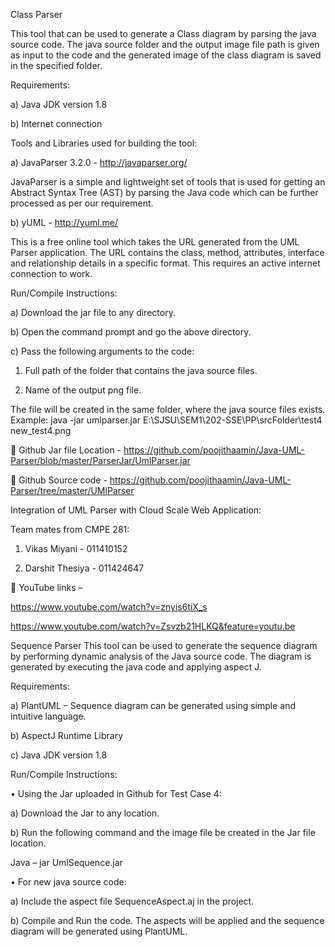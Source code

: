 Class Parser

This tool that can be used to generate a Class diagram by parsing the java source code. The java source folder and the output image file path is given as input to the code and the generated image of the class diagram is saved in the specified folder.

Requirements:

a)	Java JDK version 1.8

b)	Internet connection

Tools and Libraries used for building the tool:

a)	JavaParser 3.2.0 - http://javaparser.org/

JavaParser is a simple and lightweight set of tools that is used for getting an Abstract Syntax Tree (AST) by parsing the Java code which can be further processed as per our requirement.

b)	yUML - http://yuml.me/

This is a free online tool which takes the URL generated from the UML Parser application.
The URL contains the class, method, attributes, interface and relationship details in a specific format. This requires an active internet connection to work.

Run/Compile Instructions:

a)	Download the jar file to any directory.

b)	Open the command prompt and go the above directory.

c)	Pass the following arguments to the code:

1.	Full path of the folder that contains the java source files. 

2.	Name of the output png file.

The file will be created in the same folder, where the java source files exists.
Example:
	 java -jar umlparser.jar E:\SJSU\SEM1\202-SSE\PP\srcFolder\test4 new_test4.png

	Github Jar file Location - https://github.com/poojithaamin/Java-UML-Parser/blob/master/ParserJar/UmlParser.jar

	Github Source code  - https://github.com/poojithaamin/Java-UML-Parser/tree/master/UMlParser


Integration of UML Parser with Cloud Scale Web Application:

Team mates from CMPE 281:

1) Vikas Miyani - 011410152

2) Darshit Thesiya - 011424647

	YouTube links – 

https://www.youtube.com/watch?v=znyis6tiX_s

https://www.youtube.com/watch?v=Zsvzb21HLKQ&feature=youtu.be


Sequence Parser
This tool can be used to generate the sequence diagram by performing dynamic analysis of the Java source code. The diagram is generated by executing the java code and applying aspect J. 

Requirements:

a)	PlantUML – Sequence diagram can be generated using simple and intuitive language.

b)	AspectJ Runtime Library

c)	Java JDK version 1.8

Run/Compile Instructions:

•	Using the Jar uploaded in Github for Test Case 4:

a)	Download the Jar to any location.

b)	Run the following command and the image file be created in the Jar file location.

Java – jar UmlSequence.jar

•	For new java source code:

a)	Include the aspect file SequenceAspect.aj in the project.

b)	Compile and Run the code. The aspects will be applied and the sequence diagram will be generated using PlantUML.

